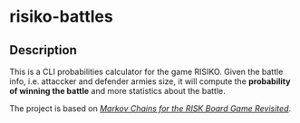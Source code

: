 # risiko-battles

## Description

This is a CLI probabilities calculator for the game RISIKO. Given the battle info, i.e. attaccker and defender armies size, it will compute the **probability of winning the battle** and more statistics about the battle.

The project is based on [*Markov Chains for the RISK Board Game Revisited*](https://www4.stat.ncsu.edu/~jaosborn/research/RISK.pdf).
